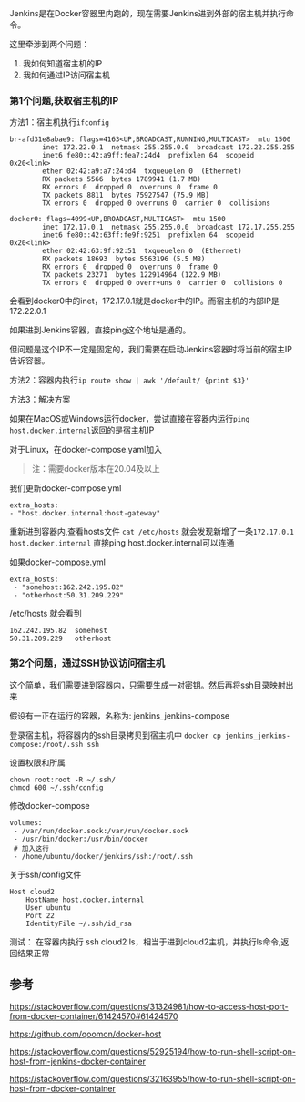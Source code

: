 Jenkins是在Docker容器里内跑的，现在需要Jenkins进到外部的宿主机并执行命令。

这里牵涉到两个问题：

1. 我如何知道宿主机的IP
2. 我如何通过IP访问宿主机

### 第1个问题,获取宿主机的IP

方法1：宿主机执行`ifconfig`

```
br-afd31e8abae9: flags=4163<UP,BROADCAST,RUNNING,MULTICAST>  mtu 1500
        inet 172.22.0.1  netmask 255.255.0.0  broadcast 172.22.255.255
        inet6 fe80::42:a9ff:fea7:24d4  prefixlen 64  scopeid 0x20<link>
        ether 02:42:a9:a7:24:d4  txqueuelen 0  (Ethernet)
        RX packets 5566  bytes 1789941 (1.7 MB)
        RX errors 0  dropped 0  overruns 0  frame 0
        TX packets 8811  bytes 75927547 (75.9 MB)
        TX errors 0  dropped 0 overruns 0  carrier 0  collisions

docker0: flags=4099<UP,BROADCAST,MULTICAST>  mtu 1500
        inet 172.17.0.1  netmask 255.255.0.0  broadcast 172.17.255.255
        inet6 fe80::42:63ff:fe9f:9251  prefixlen 64  scopeid 0x20<link>
        ether 02:42:63:9f:92:51  txqueuelen 0  (Ethernet)
        RX packets 18693  bytes 5563196 (5.5 MB)
        RX errors 0  dropped 0  overruns 0  frame 0
        TX packets 23271  bytes 122914964 (122.9 MB)
        TX errors 0  dropped 0 overr+uns 0  carrier 0  collisions 0
```
会看到docker0中的inet，172.17.0.1就是docker中的IP。而宿主机的内部IP是172.22.0.1

如果进到Jenkins容器，直接ping这个地址是通的。

但问题是这个IP不一定是固定的，我们需要在启动Jenkins容器时将当前的宿主IP告诉容器。

方法2：容器内执行`ip route show | awk '/default/ {print $3}'`

方法3：解决方案

如果在MacOS或Windows运行docker，尝试直接在容器内运行`ping host.docker.internal`返回的是宿主机IP

对于Linux，在docker-compose.yaml加入

> 注：需要docker版本在20.04及以上

我们更新docker-compose.yml
```
extra_hosts:
- "host.docker.internal:host-gateway"
```

重新进到容器内,查看hosts文件
`cat /etc/hosts`
就会发现新增了一条`172.17.0.1	host.docker.internal`
直接ping host.docker.internal可以连通

如果docker-compose.yml
```
extra_hosts:
 - "somehost:162.242.195.82"
 - "otherhost:50.31.209.229"
```

/etc/hosts 就会看到

```
162.242.195.82  somehost
50.31.209.229   otherhost
```

### 第2个问题，通过SSH协议访问宿主机

这个简单，我们需要进到容器内，只需要生成一对密钥。然后再将ssh目录映射出来

假设有一正在运行的容器，名称为: jenkins_jenkins-compose

登录宿主机，将容器内的ssh目录拷贝到宿主机中
`docker cp jenkins_jenkins-compose:/root/.ssh ssh`

设置权限和所属
```
chown root:root -R ~/.ssh/
chmod 600 ~/.ssh/config
```
修改docker-compose
```
volumes:
 - /var/run/docker.sock:/var/run/docker.sock
 - /usr/bin/docker:/usr/bin/docker
 # 加入这行
 - /home/ubuntu/docker/jenkins/ssh:/root/.ssh
```

关于ssh/config文件
```
Host cloud2
    HostName host.docker.internal
    User ubuntu
    Port 22
    IdentityFile ~/.ssh/id_rsa
```

测试：
在容器内执行 ssh cloud2 ls，相当于进到cloud2主机，并执行ls命令,返回结果正常

## 参考
https://stackoverflow.com/questions/31324981/how-to-access-host-port-from-docker-container/61424570#61424570

https://github.com/qoomon/docker-host

https://stackoverflow.com/questions/52925194/how-to-run-shell-script-on-host-from-jenkins-docker-container

https://stackoverflow.com/questions/32163955/how-to-run-shell-script-on-host-from-docker-container
